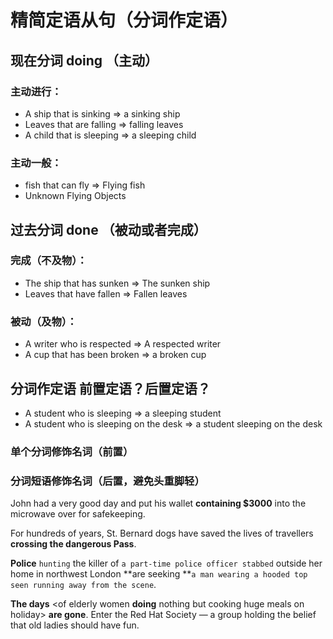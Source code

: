 # 精简定语从句（分词作定语）

## 现在分词 doing （主动）
### 主动进行： 
- A ship that is sinking =&gt; a sinking ship
- Leaves that are falling =&gt; falling leaves
- A child that is sleeping  =&gt; a sleeping child
### 主动一般：
- fish that can fly =&gt; Flying fish
- Unknown Flying Objects

## 过去分词 done （被动或者完成）
### 完成（不及物）：
- The ship that has sunken =&gt; The sunken ship
- Leaves that have fallen =&gt; Fallen leaves
### 被动（及物）：
- A writer who is respected =&gt; A respected writer
- A cup that has been broken =&gt; a broken cup

## 分词作定语 前置定语？后置定语？

- A student who is sleeping =&gt; a sleeping student
- A student who is sleeping on the desk =&gt; a student sleeping on the desk

### 单个分词修饰名词（前置）

### 分词短语修饰名词（后置，避免头重脚轻）

John had a very good day and put his wallet **containing $3000** into the microwave over for safekeeping.

For hundreds of years, St. Bernard dogs have saved the lives of travellers **crossing the dangerous Pass**.

**Police** `hunting` the killer of `a part-time police officer stabbed` outside her home in northwest London **are seeking **`a man wearing a hooded top` `seen running away from the scene`.

**The days** &lt;of elderly women **doing** nothing but cooking huge meals on holiday&gt; **are gone**. Enter the Red Hat Society — a group holding the belief that old ladies should have fun.